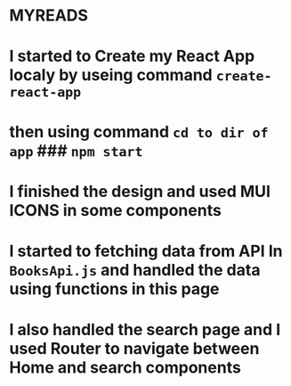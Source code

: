 # MYREADS

# I started to Create my React App localy by useing command `create-react-app`

# then using command `cd to dir of app` ### `npm start`

# I finished the design and used MUI ICONS in some components

# I started to fetching data from API In `BooksApi.js` and handled the data using functions in this page

# I also handled the search page and I used Router to navigate between Home and search components

